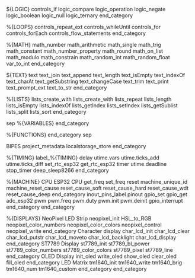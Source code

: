 ${LOGIC}
controls_if
logic_compare
logic_operation
logic_negate
logic_boolean
logic_null
logic_ternary
end_category

%{LOOPS}
controls_repeat_ext
controls_whileUntil
controls_for
controls_forEach
controls_flow_statements
end_category

%{MATH}
math_number
math_arithmetic
math_single
math_trig
math_constant
math_number_property
math_round
math_on_list
math_modulo
math_constrain
math_random_int
math_random_float
var_to_int
end_category

${TEXT}
text
text_join
text_append
text_length
text_isEmpty
text_indexOf
text_charAt
text_getSubstring
text_changeCase
text_trim
text_print
text_prompt_ext
text_to_str
end_category

%{LISTS}
lists_create_with
lists_create_with
lists_repeat
lists_length
lists_isEmpty
lists_indexOf
lists_getIndex
lists_setIndex
lists_getSublist
lists_split
lists_sort
end_category

sep
%{VARIABLES}
end_category

%{FUNCTIONS}
end_category
sep

BIPES
project_metadata
localstorage_store
end_category

%{TIMING}
label_%{TIMING}
delay
utime.vars
utime.ticks_add
utime.ticks_diff
set_rtc_esp32
get_rtc_esp32
timer
utime.deadline
stop_timer
deep_sleep8266 
end_category

%{MACHINE}
CPU
ESP32 CPU
get_freq
set_freq
reset
machine_unique_id
machine_reset_cause
reset_cause_soft
reset_cause_hard
reset_cause_wdt
reset_cause_deep
end_category
inout_pins_label
pinout
gpio_set
gpio_get
adc_esp32
pwm
pwm.freq
pwm.duty
pwm.init
pwm.deinit
gpio_interrupt
end_category
end_category

%{DISPLAYS}
NeoPixel LED Strip
neopixel_init
HSL_to_RGB
neopixel_color_numbers
neopixel_color_colors
neopixel_control
neopixel_write
end_category
Character display
char_lcd_init
char_lcd_clear
char_lcd_putstr
char_lcd_moveto
char_lcd_backlight
char_lcd_display
end_category
ST7789 Display
st7789_init
st7789_bl_power
st7789_color_numbers
st7789_color_colors
st7789_pixel
st7789_line
end_category
OLED Display
init_oled
write_oled
show_oled
clear_oled
fill_oled
end_category
LED Matrix
tm1640_init
tm1640_write
tm1640_brig
tm1640_num
tm1640_custom
end_category
end_category
